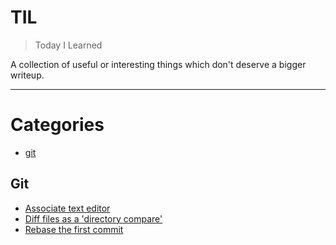 # TIL

> Today I Learned

A collection of useful or interesting things which don't deserve a bigger writeup.

---

# Categories

- [git](#git)

## Git

- [Associate text editor](git/associate-text-editor.md)
- [Diff files as a 'directory compare'](git/diff-as-directory-compare.md)
- [Rebase the first commit](git/rebase-first-commit.md)

